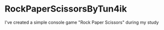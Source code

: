 # RockPaperScissorsByTun4ik
I've created a simple console game "Rock Paper Scissors" during my study 
